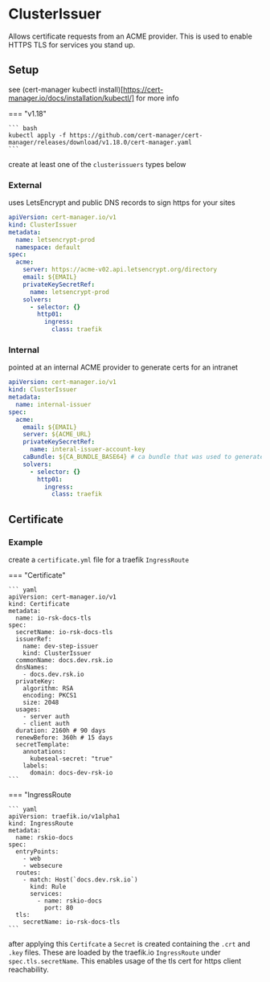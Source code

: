 # ClusterIssuer

Allows certificate requests from an ACME provider. This is used to enable HTTPS TLS for services you stand up.

## Setup

see (cert-manager kubectl install)[https://cert-manager.io/docs/installation/kubectl/] for more info

=== "v1.18"

    ``` bash
    kubectl apply -f https://github.com/cert-manager/cert-manager/releases/download/v1.18.0/cert-manager.yaml
    ```

create at least one of the `clusterissuers` types below

### External

uses LetsEncrypt and public DNS records to sign https for your sites

``` yaml
apiVersion: cert-manager.io/v1
kind: ClusterIssuer
metadata:
  name: letsencrypt-prod
  namespace: default
spec:
  acme:
    server: https://acme-v02.api.letsencrypt.org/directory
    email: ${EMAIL}
    privateKeySecretRef:
      name: letsencrypt-prod
    solvers:
      - selector: {}
        http01:
          ingress:
            class: traefik
```

### Internal

pointed at an internal ACME provider to generate certs for an intranet

``` yaml
apiVersion: cert-manager.io/v1
kind: ClusterIssuer
metadata:
  name: internal-issuer
spec:
  acme:
    email: ${EMAIL}
    server: ${ACME_URL}
    privateKeySecretRef:
      name: interal-issuer-account-key
    caBundle: ${CA_BUNDLE_BASE64} # ca bundle that was used to generate the tls cert for the acme site
    solvers:
      - selector: {}
        http01:
          ingress:
            class: traefik
```

## Certificate

### Example

create a `certificate.yml` file for a traefik `IngressRoute`

=== "Certificate"

    ``` yaml
    apiVersion: cert-manager.io/v1
    kind: Certificate
    metadata:
      name: io-rsk-docs-tls
    spec:
      secretName: io-rsk-docs-tls
      issuerRef:
        name: dev-step-issuer
        kind: ClusterIssuer
      commonName: docs.dev.rsk.io
      dnsNames:
        - docs.dev.rsk.io
      privateKey:
        algorithm: RSA
        encoding: PKCS1
        size: 2048
      usages:
        - server auth
        - client auth
      duration: 2160h # 90 days
      renewBefore: 360h # 15 days
      secretTemplate:
        annotations:
          kubeseal-secret: "true"
        labels:
          domain: docs-dev-rsk-io
    ```

=== "IngressRoute

    ``` yaml
    apiVersion: traefik.io/v1alpha1
    kind: IngressRoute
    metadata:
      name: rskio-docs
    spec:
      entryPoints:
        - web
        - websecure
      routes:
        - match: Host(`docs.dev.rsk.io`)
          kind: Rule
          services:
            - name: rskio-docs
              port: 80
      tls:
        secretName: io-rsk-docs-tls
    ```

after applying this `Certifcate` a `Secret` is created containing the `.crt` and `.key` files.
 These are loaded by the traefik.io `IngressRoute` under `spec.tls.secretName`.
 This enables usage of the tls cert for https client reachability.
